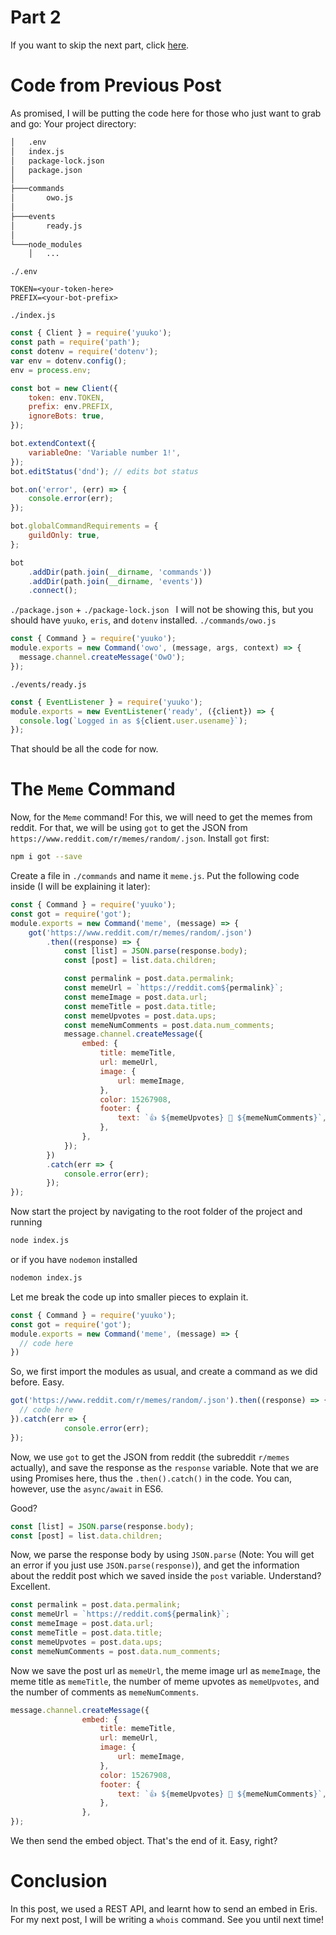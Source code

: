 # Part 2
If you want to skip the next part, click [here](#cmd).
# Code from Previous Post
As promised, I will be putting the code here for those who just want to grab and go:
Your project directory:
```bash
│   .env
│   index.js
│   package-lock.json
│   package.json
│
├───commands
│       owo.js
│
├───events
│       ready.js
│
└───node_modules
    │   ...
```
`./.env`
```
TOKEN=<your-token-here>
PREFIX=<your-bot-prefix>
```
`./index.js`
```js
const { Client } = require('yuuko');
const path = require('path');
const dotenv = require('dotenv');
var env = dotenv.config();
env = process.env;

const bot = new Client({
    token: env.TOKEN,
    prefix: env.PREFIX,
    ignoreBots: true,
});

bot.extendContext({
    variableOne: 'Variable number 1!',
});
bot.editStatus('dnd'); // edits bot status

bot.on('error', (err) => {
    console.error(err);
});

bot.globalCommandRequirements = {
    guildOnly: true,
};

bot
    .addDir(path.join(__dirname, 'commands'))
    .addDir(path.join(__dirname, 'events'))
    .connect();
```
`./package.json` + `./package-lock.json `
I will not be showing this, but you should have `yuuko`, `eris`, and `dotenv` installed.
`./commands/owo.js`
```js
const { Command } = require('yuuko');
module.exports = new Command('owo', (message, args, context) => {
  message.channel.createMessage('OwO');
});
```
`./events/ready.js`
```js
const { EventListener } = require('yuuko');
module.exports = new EventListener('ready', ({client}) => {
  console.log(`Logged in as ${client.user.usename}`);
});
```
That should be all the code for now.

# The `Meme` Command <a name="cmd"></a>
Now, for the `Meme` command! For this, we will need to get the memes from reddit. For that, we will be using `got` to get the JSON from `https://www.reddit.com/r/memes/random/.json`.
Install `got` first:
```bash
npm i got --save
```
Create a file in `./commands` and name it `meme.js`.
Put the following code inside (I will be explaining it later):
```js
const { Command } = require('yuuko');
const got = require('got');
module.exports = new Command('meme', (message) => {
	got('https://www.reddit.com/r/memes/random/.json')
		.then((response) => {
			const [list] = JSON.parse(response.body);
			const [post] = list.data.children;

			const permalink = post.data.permalink;
			const memeUrl = `https://reddit.com${permalink}`;
			const memeImage = post.data.url;
			const memeTitle = post.data.title;
			const memeUpvotes = post.data.ups;
			const memeNumComments = post.data.num_comments;
			message.channel.createMessage({
				embed: {
					title: memeTitle,
					url: memeUrl,
					image: {
						url: memeImage,
					},
					color: 15267908,
					footer: {
						text: `👍 ${memeUpvotes} 💬 ${memeNumComments}`,
					},
				},
			});
		})
		.catch(err => {
			console.error(err);
		});
});

```
Now start the project by navigating to the root folder of the project and running
```bash
node index.js
```
or if you have `nodemon` installed
```bash
nodemon index.js
```
Let me break the code up into smaller pieces to explain it.
```js
const { Command } = require('yuuko');
const got = require('got');
module.exports = new Command('meme', (message) => {
  // code here
})
```
So, we first import the modules as usual, and create a command as we did before. Easy.

```js
got('https://www.reddit.com/r/memes/random/.json').then((response) => {
  // code here
}).catch(err => {
            console.error(err);
});
```
Now, we use `got` to get the JSON from reddit (the subreddit `r/memes` actually), and save the response as the `response` variable. Note that we are using Promises here, thus the `.then().catch()` in the code. You can, however, use the `async/await` in ES6.

Good?

```js
const [list] = JSON.parse(response.body);
const [post] = list.data.children;
```
Now, we parse the response body by using `JSON.parse` (Note: You will get an error if you just use `JSON.parse(response)`), and get the information about the reddit post which we saved inside the `post` variable. Understand? Excellent.
```js
const permalink = post.data.permalink;
const memeUrl = `https://reddit.com${permalink}`;
const memeImage = post.data.url;
const memeTitle = post.data.title;
const memeUpvotes = post.data.ups;
const memeNumComments = post.data.num_comments;
```
Now we save the post url as `memeUrl`, the meme image url as `memeImage`, the meme title as `memeTitle`, the number of meme upvotes as `memeUpvotes`, and the number of comments as `memeNumComments`.

```js
message.channel.createMessage({
                embed: {
                    title: memeTitle,
                    url: memeUrl,
                    image: {
                        url: memeImage,
                    },
                    color: 15267908,
                    footer: {
                        text: `👍 ${memeUpvotes} 💬 ${memeNumComments}`,
                    },
                },
});
```
We then send the embed object. That's the end of it. Easy, right?


# Conclusion
In this post, we used a REST API, and learnt how to send an embed in Eris. For my next post, I will be writing a `whois` command. See you until next time!
